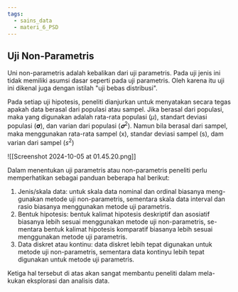 ```yaml
---
tags:
  - sains_data
  - materi_6_PSD
---
```

## Uji Non-Parametris

Uni non-parametris adalah kebalikan dari uji parametris. Pada uji jenis ini tidak memiliki asumsi dasar seperti pada uji parametris. Oleh karena itu uji ini dikenal juga dengan istilah "uji bebas distribusi".

Pada setiap uji hipotesis, peneliti dianjurkan untuk menyatakan secara tegas apakah data berasal dari populasi atau sampel. Jika berasal dari populasi, maka yang digunakan adalah rata-rata populasi ($\mu$), standart deviasi populasi (𝛔), dan varian dari populasi ($𝛔^2$). Namun bila berasal dari sampel, maka menggunakan rata-rata sampel (x), standar deviasi sampel (s), dam varian dari sampel ($s^2$)

![[Screenshot 2024-10-05 at 01.45.20.png]]

Dalam menentukan uji parametris atau non-parametris peneliti perlu memperhatikan sebagai panduan beberapa hal berikut:

1. Jenis/skala data: untuk skala data nominal dan ordinal biasanya meng-gunakan metode uji non-parametris, sementara skala data interval dan rasio biasanya menggunakan metode uji parametris.
2. Bentuk hipotesis: bentuk kalimat hipotesis deskriptif dan asosiatif biasanya lebih sesuai menggunakan metode uji non-parametris, se-mentara bentuk kalimat hipotesis komparatif biasanya lebih sesuai menggunakan metode uji parametris.
3. Data diskret atau kontinu: data diskret lebih tepat digunakan untuk metode uji non-parametris, sementara data kontinyu lebih tepat digunakan untuk metode uji parametris.

Ketiga hal tersebut di atas akan sangat membantu peneliti dalam mela-kukan eksplorasi dan analisis data.